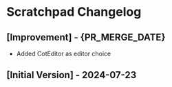 # Scratchpad Changelog

## [Improvement] - {PR_MERGE_DATE}
- Added CotEditor as editor choice

## [Initial Version] - 2024-07-23
